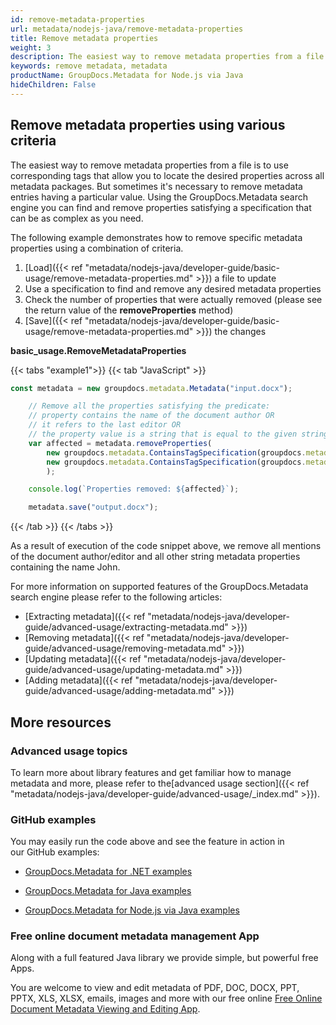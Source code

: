 ```yaml
---
id: remove-metadata-properties
url: metadata/nodejs-java/remove-metadata-properties
title: Remove metadata properties
weight: 3
description: The easiest way to remove metadata properties from a file is to use corresponding tags that allow you to locate the desired properties across all metadata packages.
keywords: remove metadata, metadata
productName: GroupDocs.Metadata for Node.js via Java
hideChildren: False
---
```

## Remove metadata properties using various criteria

The easiest way to remove metadata properties from a file is to use corresponding tags that allow you to locate the desired properties across all metadata packages. But sometimes it's necessary to remove metadata entries having a particular value. Using the GroupDocs.Metadata search engine you can find and remove properties satisfying a specification that can be as complex as you need.

The following example demonstrates how to remove specific metadata properties using a combination of criteria.

1.  [Load]({{< ref "metadata/nodejs-java/developer-guide/basic-usage/remove-metadata-properties.md" >}}) a file to update
2.  Use a specification to find and remove any desired metadata properties
3.  Check the number of properties that were actually removed (please see the return value of the **removeProperties** method)
4.  [Save]({{< ref "metadata/nodejs-java/developer-guide/basic-usage/remove-metadata-properties.md" >}}) the changes

**basic\_usage.RemoveMetadataProperties**

{{< tabs "example1">}}
{{< tab "JavaScript" >}}
```js
const metadata = new groupdocs.metadata.Metadata("input.docx");

    // Remove all the properties satisfying the predicate:
    // property contains the name of the document author OR
    // it refers to the last editor OR
    // the property value is a string that is equal to the given string "John" (to remove any mentions of John from the detected metadata)
    var affected = metadata.removeProperties(
        new groupdocs.metadata.ContainsTagSpecification(groupdocs.metadata.Tags.getPerson().getCreator()).or(
        new groupdocs.metadata.ContainsTagSpecification(groupdocs.metadata.Tags.getPerson().getEditor()))
        );

    console.log(`Properties removed: ${affected}`);

    metadata.save("output.docx");
```
{{< /tab >}}
{{< /tabs >}}

As a result of execution of the code snippet above, we remove all mentions of the document author/editor and all other string metadata properties containing the name John.

For more information on supported features of the GroupDocs.Metadata search engine please refer to the following articles:

*   [Extracting metadata]({{< ref "metadata/nodejs-java/developer-guide/advanced-usage/extracting-metadata.md" >}})
*   [Removing metadata]({{< ref "metadata/nodejs-java/developer-guide/advanced-usage/removing-metadata.md" >}})
*   [Updating metadata]({{< ref "metadata/nodejs-java/developer-guide/advanced-usage/updating-metadata.md" >}})
*   [Adding metadata]({{< ref "metadata/nodejs-java/developer-guide/advanced-usage/adding-metadata.md" >}})

## More resources

### Advanced usage topics

To learn more about library features and get familiar how to manage metadata and more, please refer to the[advanced usage section]({{< ref "metadata/nodejs-java/developer-guide/advanced-usage/_index.md" >}}).

### GitHub examples

You may easily run the code above and see the feature in action in our GitHub examples:

*   [GroupDocs.Metadata for .NET examples](https://github.com/groupdocs-metadata/GroupDocs.Metadata-for-.NET)
    
*   [GroupDocs.Metadata for Java examples](https://github.com/groupdocs-metadata/GroupDocs.Metadata-for-Java)

*   [GroupDocs.Metadata for Node.js via Java examples](https://github.com/groupdocs-metadata/GroupDocs.Metadata-for-Node.js-via-Java)
    

### Free online document metadata management App

Along with a full featured Java library we provide simple, but powerful free Apps.

You are welcome to view and edit metadata of PDF, DOC, DOCX, PPT, PPTX, XLS, XLSX, emails, images and more with our free online [Free Online Document Metadata Viewing and Editing App](https://products.groupdocs.app/metadata).
